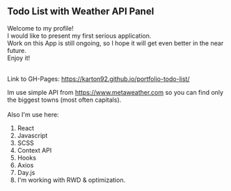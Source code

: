 <h2>Todo List with Weather API Panel</h2>

Welcome to my profile!<br>
I would like to present my first serious application.<br>
Work on this App is still ongoing, so I hope it will get even better in the near future.<br>
Enjoy it!<br><br>

Link to GH-Pages: https://karton92.github.io/portfolio-todo-list/

Im use simple API from https://www.metaweather.com so you can find only the biggest towns (most often capitals).<br><br>
Also I'm use here:<br>
1. React<br>
2. Javascript<br>
3. SCSS<br>
4. Context API<br>
5. Hooks<br>
6. Axios<br>
7. Day.js<br>
8. I'm working with RWD & optimization.<br>
